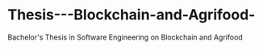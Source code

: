 # Thesis---Blockchain-and-Agrifood-
Bachelor's Thesis in Software Engineering on Blockchain and Agrifood
